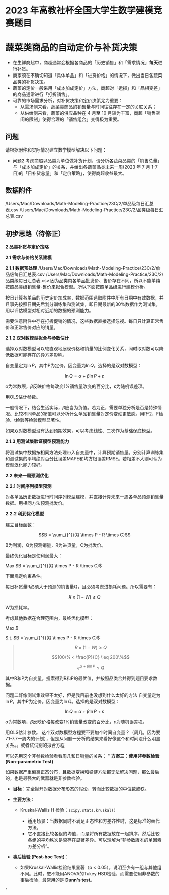 # 2023 年高教社杯全国大学生数学建模竞赛题目

# 蔬菜类商品的自动定价与补货决策

- 在生鲜商超中，商超通常会根据各商品的「历史销售」和「需求情况」**每天**进行补货。
- 商家须在不确切知道「具体单品」和「进货价格」的情况下，做出当日各蔬菜品类的补货决策。
- 蔬菜的定价一般采用「成本加成定价」方法，商超对「运损」和「品相变差」的商品通常进行「打折销售」。
- 可靠的市场需求分析，对补货决策和定价决策尤为重要：
  - 从需求侧来看，蔬菜类商品的销售量与时间往往存在一定的关联关系；
  - 从供给侧来看，蔬菜的供应品种在 4 月至 10 月较为丰富，商超「销售空间的限制」使得合理的「销售组合」变得极为重要。

## 问题

请根据附件和实际情况建立数学模型解决以下问题：


- 问题2 考虑商超以品类为单位做补货计划，请分析各蔬菜品类的「销售总量」与「成本加成定价」的关系，并给出各蔬菜品类未来一周(2023 年 7 月 1-7 日)的「日补货总量」和「定价策略」，使得商超收益最大。


## 数据附件
/Users/Mac/Downloads/Math-Modeling-Practice/23C/2/单品级每日汇总表.csv
/Users/Mac/Downloads/Math-Modeling-Practice/23C/2/品类级每日汇总表.csv

## 初步思路（待修正）
**2 品类补货与定价策略**

**2.1 需求与价格关系建模**

**2.1.1 数据预处理**
/Users/Mac/Downloads/Math-Modeling-Practice/23C/2/单品级每日汇总表.csv
/Users/Mac/Downloads/Math-Modeling-Practice/23C/2/品类级每日汇总表.csv
因为品类内各单品批发价、售价存在不同，所以不能单纯按照品类级销售量-售价来拟合模型。所以下面按照单品级进行建模分析。

按日计算各单品的历史定价加成率，数据范围选取附件中所有日期中有效数据，并且事先按照日期先后划分训练集和测试集，即日期最新的30%数据作为测试集，用以评估模型对相对近期的数据的预测能力。

需要注意附件中存在打折促销的情况，这些数据直接选择忽视。每日只计算正常售价和正常售价对应的销量。

**2.1.2 双对数模型拟合与参数估计**

选择双对数模型可以较直观地展现价格和销量的比例变化关系，同时取对数可以降低数据可能存在的异方差影响。

自变量定为$\ln P$，其中P为定价。因变量为$\ln Q$。选择的是双对数模型：

$$\ln Q = \alpha + \beta\ln P + \varepsilon$$

$\alpha$为常数项，$\beta$反映价格每改变1%销售量改变的百分比，$\varepsilon$为随机误差项。

用OLS估计参数。

一般情况下，结合生活实际，$\beta$应当为负值。若为正，需要单独分析是否是特殊情况。比较不同单品的$\beta$值可以分析什么单品销售量对定价变动更敏感。用R\^2、F检验、t检验等检验模型显著性。

如果双对数模型没有达到预期效果，可以考虑线性、二次作为基础保底模型。

**2.1.3 用测试集验证模型预测能力**

将测试集中数据按相同方法处理带入自变量中，计算预期销售量。分别计算训练集和测试集的平均绝对百分比误差MAPE和均方根误差RMSE。若相差不大则可认为模型泛化能力较好。

**2.2 未来一周预测优化**

**2.2.1 时间序列模型预测**

对各单品历史数据进行时间序列模型建模，并直接计算未来一周各单品预测销售量数据。用相同方法预测批发价。

**2.2.2 利润优化模型**

建立目标函数：

$$B = \sum_{}^{}(Q \times P - R \times C)$$

B为利润，Q为预测销量，R为进货量，C为批发价。

最终优化目标是使利润最大：

Max $B = \sum_{}^{}(Q \times P - R \times C)$

下面规定约束条件。

每日补货量R必须大于预测的销售量Q，且必须考虑进损耗问题。所以需要有：

$$R \times (1 - W) \geq Q$$

W为损耗率。

考虑其他数据在合理范围内，最终优化模型：

Max $B$

S.t. $B = \sum_{}^{}(Q \times P - R \times C)$

> $$R \times (1 - W) \geq Q$$
>
> $$100\% < \frac{P}{C} \leq 200\%$$
>
> $$e^{\alpha + \beta\ln P} \leq Q$$

其中R和P为自变量。搜索得到R和P的最优值，并按照品类合并得到题目要求数据。


问题二好像测试集效果不太好，但是我目前也没想到什么太好的方法
自变量定为$\ln P$，其中P为定价。因变量为$\ln Q$。选择的是双对数模型：

$$\ln Q = \alpha + \beta\ln P + \varepsilon$$

$\alpha$为常数项，$\beta$反映价格每改变1%销售量改变的百分比，$\varepsilon$为随机误差项。

用OLS估计参数。
这个双对数模型方程要不要加个时间自变量？（周几，因为要7.1-7.7一周内的计划），但是从问题一分析的结果来看好像这个和时间没什么明显关系。。或者试试别的拟合方程


可以先用这个非参数检验看看周几和日销量的关系：
"
**方案三：使用非参数检验 (Non-parametric Test)**

如果数据严重偏离正态分布，且数据变换和稳健方法都无法解决问题，那么最后的，也是最强大的武器就是非参数检验。

* **目标**：完全抛开对数据分布形态的假设，转而比较数据的中位数或秩。

* **主要方法**：

  * Kruskal-Wallis H 检验：`scipy.stats.kruskal()`

    * 适用场景：当数据同时不满足正态性和方差齐性时，这是标准的替代方法。
    * 它不直接比较各组的均值，而是将所有数据放在一起排序，然后比较各组的平均秩次是否存在显著差异。可以理解为“非参数版本的单因素方差分析”。

* **事后检验 (Post-hoc Test)**：

  * 如果Kruskal-Wallis检验结果显著（p < 0.05），说明至少有一组与其他组不同。此时，您不能用ANOVA的Tukey HSD检验，而需要使用非参数的事后检验，最常用的是 **Dunn's test**。

"